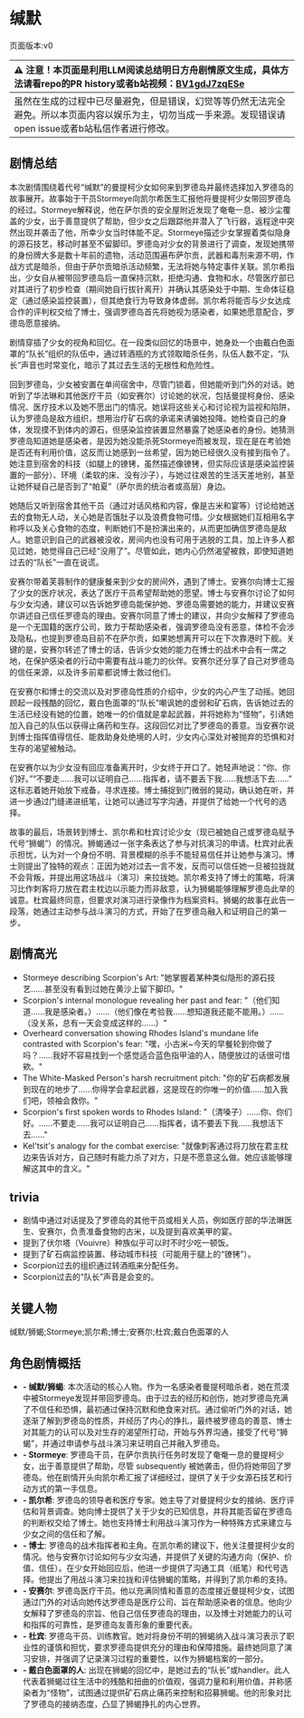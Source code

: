 # 缄默
页面版本:v0
 

| :warning: 注意！本页面是利用LLM阅读总结明日方舟剧情原文生成，具体方法请看repo的PR history或者b站视频：[BV1gdJ7zqESe](https://www.bilibili.com/video/BV1gdJ7zqESe/)         |
|:----------------------------|
| 虽然在生成的过程中已尽量避免，但是错误，幻觉等等仍然无法完全避免。所以本页面内容以娱乐为主，切勿当成一手来源。发现错误请open issue或者b站私信作者进行修改。|



## 剧情总结
本次剧情围绕着代号“缄默”的曼提柯少女如何来到罗德岛并最终选择加入罗德岛的故事展开。故事始于干员Stormeye向凯尔希医生汇报他将曼提柯少女带回罗德岛的经过。Stormeye解释说，他在萨尔贡的安全屋附近发现了奄奄一息、被沙尘覆盖的少女，出于善意提供了帮助，但少女之后跟踪他并潜入了飞行器，返程途中突然出现并袭击了他，所幸少女当时体能不足。Stormeye描述少女掌握着类似隐身的源石技艺，移动时甚至不留脚印。罗德岛对少女的背景进行了调查，发现她携带的身份牌大多是数十年前的遗物，活动范围遍布萨尔贡，武器和毒剂来源不明，作战方式是暗杀，但由于萨尔贡暗杀活动频繁，无法将她与特定事件关联。凯尔希指出，少女自从被带回罗德岛后一直保持沉默，拒绝沟通、食物和水，尽管医疗部已对其进行了初步检查（期间她自行拔针离开）并确认其感染处于中期、生命体征稳定（通过感染监控装置），但其绝食行为导致身体虚弱。凯尔希将能否与少女达成合作的评判权交给了博士，强调罗德岛首先将她视为感染者，如果她愿意配合，罗德岛愿意接纳。

剧情穿插了少女的视角和回忆。在一段类似回忆的场景中，她身处一个由戴白色面罩的“队长”组织的队伍中，通过转酒瓶的方式领取暗杀任务，队伍人数不定，“队长”声音也时常变化，暗示了其过去生活的无根性和危险性。

回到罗德岛，少女被安置在单间宿舍中，尽管门锁着，但她能听到门外的对话。她听到了华法琳和其他医疗干员（如安赛尔）讨论她的状况，包括曼提柯身份、感染情况、医疗技术以及她不愿出门的情况。她误将这些关心和讨论视为监视和陷阱，认为罗德岛是敌方组织，想用治疗矿石病的承诺来诱骗她投降。她检查自己的身体，发现摸不到体内的源石，但感染监控装置显然暴露了她感染者的身份。她猜测罗德岛知道她是感染者，是因为她没能杀死Stormeye而被发现，现在是在考验她是否还有利用价值，这反而让她感到一丝希望，因为她已经很久没有接到指令了。她注意到宿舍的科技（如腿上的镣铐，虽然描述像镣铐，但实际应该是感染监控装置的一部分）、环境（柔软的床、没有沙子），与她过往艰苦的生活天差地别，甚至让她怀疑自己是否到了“帕夏”（萨尔贡的统治者或高层）身边。

她随后又听到宿舍其他干员（通过对话风格和内容，像是古米和宴等）讨论给她送去的食物无人动，关心她是否饿肚子以及浪费食物可惜。少女根据她们互相用名字称呼以及关心食物的态度，判断她们不是扮演出来的，从而更加确信罗德岛是敌人。她意识到自己的武器被没收，房间内也没有可用于逃脱的工具，加上许多人都见过她，她觉得自己已经“没用了”。尽管如此，她内心仍然渴望被救，即使知道她过去的“队长”一直在说谎。

安赛尔带着芙蓉制作的健康餐来到少女的房间外，遇到了博士。安赛尔向博士汇报了少女的医疗状况，表达了医疗干员希望帮助她的愿望。博士与安赛尔讨论了如何与少女沟通，建议可以告诉她罗德岛能保护她、罗德岛需要她的能力，并建议安赛尔讲述自己信任罗德岛的理由。安赛尔同意了博士的建议，并向少女解释了罗德岛是一个无国籍的医疗公司，致力于帮助感染者，强调罗德岛没有恶意，体检不会涉及隐私，也提到罗德岛目前不在萨尔贡，如果她想离开可以在下次靠港时下舰。关键的是，安赛尔转述了博士的话，告诉少女她的能力在博士的战术中会有一席之地，在保护感染者的行动中需要有战斗能力的伙伴。安赛尔还分享了自己对罗德岛的信任来源，以及许多前辈都说博士救过他们。

在安赛尔和博士的交流以及对罗德岛性质的介绍中，少女的内心产生了动摇。她回顾起一段残酷的回忆，戴白色面罩的“队长”嘲讽她的虚弱和矿石病，告诉她过去的生活已经没有她的位置，她唯一的价值就是拿起武器，并将她称为“怪物”，引诱她加入自己的队伍以获得止痛药和生存。这段回忆对比了罗德岛的善意。当安赛尔说到博士指挥值得信任、能救助身处绝境的人时，少女内心深处对被抛弃的恐惧和对生存的渴望被触动。

在安赛尔以为少女没有回应准备离开时，少女终于开口了。她轻声地说：“你、你们好。”“不要走......我可以证明自己......指挥者，请不要丢下我......我想活下去......” 这标志着她开始放下戒备，寻求连接。博士捕捉到门微弱的晃动，确认她在听，并进一步通过门缝递进纸笔，让她可以通过写字沟通，并提供了给她一个代号的选择。

故事的最后，场景转到博士、凯尔希和杜宾讨论少女（现已被她自己或罗德岛赋予代号“狮蝎”）的情况。狮蝎通过一张字条表达了参与对抗演习的申请。杜宾对此表示担忧，认为对一个身份不明、背景模糊的杀手不能轻易信任并让她参与演习。博士则提出了独特的观点：正因为她对过去一言不发，反而可以信任她一旦被拉拢就不会背叛，并提出用这场战斗（演习）来拉拢她。凯尔希支持了博士的策略，将演习比作刺客将刀放在君主枕边以示能力而非敌意，认为狮蝎能够理解罗德岛此举的诚意。杜宾最终同意，但要求对演习进行录像作为档案资料。狮蝎的故事在此告一段落，她通过主动参与战斗演习的方式，开始了在罗德岛融入和证明自己的第一步。
## 剧情高光
- Stormeye describing Scorpion's Art: "她掌握着某种类似隐形的源石技艺......甚至没有看到过她在黄沙上留下脚印。"
- Scorpion's internal monologue revealing her past and fear: "（他们知道......我是感染者。）......（他们像在考验我......想知道我还能不能用。）......（没关系，总有一天会变成这样的......）"
- Overheard conversation showing Rhodes Island's mundane life contrasted with Scorpion's fear: "嘿，小古米~今天的早餐轮到你做了吗？......我好不容易找到一个感觉适合蓝色指甲油的人，随便放过的话很可惜欸。"
- The White-Masked Person's harsh recruitment pitch: "你的矿石病都发展到现在的地步了......你得学会拿起武器，这是现在的你唯一的价值......加入我们吧，领袖会救你。"
- Scorpion's first spoken words to Rhodes Island: "（清嗓子）......你、你们好。......不要走......我可以证明自己......指挥者，请不要丢下我......我想活下去......"
- Kel'tsit's analogy for the combat exercise: "就像刺客通过将刀放在君主枕边来告诉对方，自己随时有能力杀了对方，只是不愿意这么做。她应该能够理解这其中的含义。"
## trivia
- 剧情中通过对话提及了罗德岛的其他干员或相关人员，例如医疗部的华法琳医生、安赛尔，负责准备食物的古米，以及提到喜欢美甲的宴。
- 提到了伏尔塔（Vouivre）种族似乎可以时不时少吃一顿饭。
- 提到了矿石病监控装置、移动城市科技（可能用于腿上的“镣铐”）。
- Scorpion过去的组织通过转酒瓶来分配任务。
- Scorpion过去的“队长”声音是会变的。
## 关键人物
缄默/狮蝎;Stormeye;凯尔希;博士;安赛尔;杜宾;戴白色面罩的人
## 角色剧情概括
-   **- 缄默/狮蝎**: 本次活动的核心人物。作为一名感染者曼提柯暗杀者，她在荒漠中被Stormeye发现并带回罗德岛。由于过去的经历和创伤，她对罗德岛充满了不信任和恐惧，最初通过保持沉默和绝食来对抗。通过偷听门外的对话，她逐渐了解到罗德岛的性质，并经历了内心的挣扎，最终被罗德岛的善意、博士对其能力的认可以及对生存的渴望所打动，开始与外界沟通，接受了代号“狮蝎”，并通过申请参与战斗演习来证明自己并融入罗德岛。
-   **- Stormeye**: 罗德岛干员，在萨尔贡执行任务时发现了奄奄一息的曼提柯少女，出于善意提供了帮助，尽管 subsequently 被她袭击，但仍将她带回了罗德岛。他在剧情开头向凯尔希汇报了详细经过，提供了关于少女源石技艺和行动方式的第一手信息。
-   **- 凯尔希**: 罗德岛的领导者和医疗专家。她主导了对曼提柯少女的接纳、医疗评估和背景调查。她向博士提供了关于少女的已知信息，并将其能否留在罗德岛的判断权交给了博士。她也支持博士利用战斗演习作为一种特殊方式来建立与少女之间的信任和了解。
-   **- 博士**: 罗德岛的战术指挥者和主角。在凯尔希的建议下，他关注曼提柯少女的情况。他与安赛尔讨论如何与少女沟通，并提供了关键的沟通方向（保护、价值、信任）。在少女开始回应后，他进一步提供了沟通工具（纸笔）和代号选择。他提出了用战斗演习来拉拢和评估狮蝎的策略，并得到了凯尔希的支持。
-   **- 安赛尔**: 罗德岛医疗干员。他以充满同情和善意的态度接近曼提柯少女，试图通过门外的对话向她传达罗德岛是医疗公司、旨在帮助感染者的信息。他向少女解释了罗德岛的宗旨、他自己信任罗德岛的理由，以及博士对她能力的认可和指挥的可靠性，是罗德岛友善形象的重要代表。
-   **- 杜宾**: 罗德岛干员、训练教官。她对将身份不明的狮蝎纳入战斗演习表示了职业性的谨慎和担忧，要求罗德岛提供充分的理由和保障措施。最终她同意了演习安排，并强调了记录演习过程的重要性，以作为狮蝎档案的一部分。
-   **- 戴白色面罩的人**: 出现在狮蝎的回忆中，是她过去的“队长”或handler。此人代表着狮蝎过往生活中的残酷和扭曲的价值观，强调力量和利用价值，并称感染者为“怪物”，试图通过提供矿石病止痛药来控制和招募狮蝎。他的形象对比了罗德岛的接纳态度，凸显了狮蝎挣扎的内心世界。